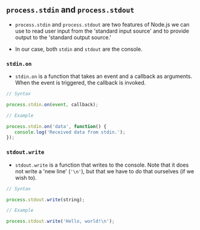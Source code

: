 ## `process.stdin` and `process.stdout`

- `process.stdin` and `process.stdout` are two features of
  Node.js we can use to read user input from the 'standard
  input source' and to provide output to the 'standard
  output source.'

- In our case, both `stdin` and `stdout` are the console.

### `stdin.on`

- `stdin.on` is a function that takes an event and a
  callback as arguments. When the event is triggered, the
  callback is invoked.

```js
// Syntax

process.stdin.on(event, callback);

// Example

process.stdin.on('data', function() {
   console.log('Received data from stdin.');
});
```

### `stdout.write`

- `stdout.write` is a function that writes to the console.
  Note that it does not write a 'new line' (`'\n'`), but
  that we have to do that ourselves (if we wish to).

```js
// Syntax

process.stdout.write(string);

// Example

process.stdout.write('Hello, world!\n');
```

